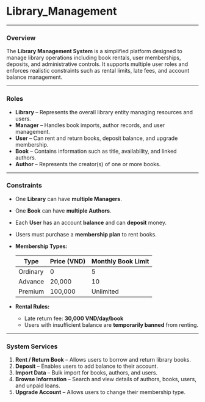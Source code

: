 # Library_Management

---
### Overview

The **Library Management System** is a simplified platform designed to manage library operations including book rentals, user memberships, deposits, and administrative controls. It supports multiple user roles and enforces realistic constraints such as rental limits, late fees, and account balance management.

---

### Roles

* **Library** – Represents the overall library entity managing resources and users.
* **Manager** – Handles book imports, author records, and user management.
* **User** – Can rent and return books, deposit balance, and upgrade membership.
* **Book** – Contains information such as title, availability, and linked authors.
* **Author** – Represents the creator(s) of one or more books.

---

### Constraints

* One **Library** can have **multiple Managers**.
* One **Book** can have **multiple Authors**.
* Each **User** has an account **balance** and can **deposit** money.
* Users must purchase a **membership plan** to rent books.
* **Membership Types:**

  | Type     | Price (VND) | Monthly Book Limit |
  | -------- | ----------- | ------------------ |
  | Ordinary | 0           | 5                  |
  | Advance  | 20,000      | 10                 |
  | Premium  | 100,000     | Unlimited          |
* **Rental Rules:**

  * Late return fee: **30,000 VND/day/book**
  * Users with insufficient balance are **temporarily banned** from renting.

---

### System Services

1. **Rent / Return Book** – Allows users to borrow and return library books.
2. **Deposit** – Enables users to add balance to their account.
3. **Import Data** – Bulk import for books, authors, and users.
4. **Browse Information** – Search and view details of authors, books, users, and unpaid loans.
5. **Upgrade Account** – Allows users to change their membership type.


